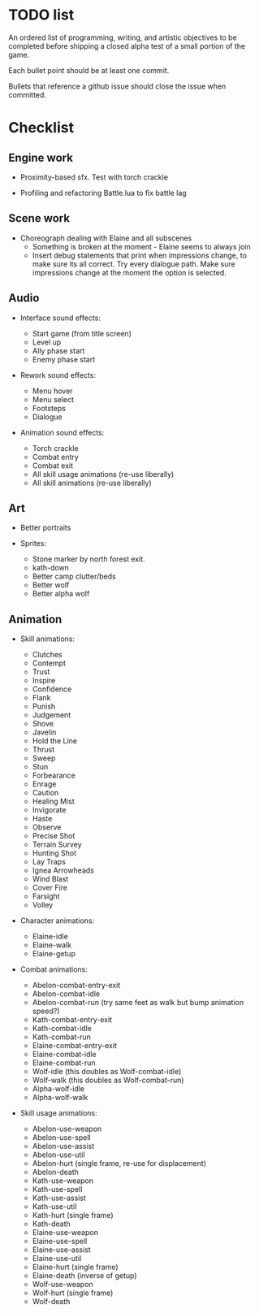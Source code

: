 # TODO list

An ordered list of programming, writing, and artistic objectives to be completed before shipping a closed alpha test of a small portion of the game.

Each bullet point should be at least one commit.

Bullets that reference a github issue should close the issue when committed.

# Checklist

## Engine work

- Proximity-based sfx. Test with torch crackle

- Profiling and refactoring Battle.lua to fix battle lag

## Scene work

- Choreograph dealing with Elaine and all subscenes
    - Something is broken at the moment - Elaine seems to always join
    - Insert debug statements that print when impressions change, to make sure its all correct. Try every dialogue path. Make sure impressions change at the moment the option is selected.

## Audio

- Interface sound effects:
    - Start game (from title screen)
    - Level up
    - Ally phase start
    - Enemy phase start

- Rework sound effects:
    - Menu hover
    - Menu select
    - Footsteps
    - Dialogue

- Animation sound effects:
    - Torch crackle
    - Combat entry
    - Combat exit
    - All skill usage animations (re-use liberally)
    - All skill animations (re-use liberally)

## Art

- Better portraits

- Sprites:
    - Stone marker by north forest exit.
    - kath-down
    - Better camp clutter/beds
    - Better wolf
    - Better alpha wolf

## Animation

- Skill animations:
    - Clutches
    - Contempt
    - Trust
    - Inspire
    - Confidence
    - Flank
    - Punish
    - Judgement
    - Shove
    - Javelin
    - Hold the Line
    - Thrust
    - Sweep
    - Stun
    - Forbearance
    - Enrage
    - Caution
    - Healing Mist
    - Invigorate
    - Haste
    - Observe
    - Precise Shot
    - Terrain Survey
    - Hunting Shot
    - Lay Traps
    - Ignea Arrowheads
    - Wind Blast
    - Cover Fire
    - Farsight
    - Volley

- Character animations:
    - Elaine-idle
    - Elaine-walk
    - Elaine-getup

- Combat animations:
    - Abelon-combat-entry-exit
    - Abelon-combat-idle
    - Abelon-combat-run (try same feet as walk but bump animation speed?)
    - Kath-combat-entry-exit
    - Kath-combat-idle
    - Kath-combat-run
    - Elaine-combat-entry-exit
    - Elaine-combat-idle
    - Elaine-combat-run
    - Wolf-idle (this doubles as Wolf-combat-idle)
    - Wolf-walk (this doubles as Wolf-combat-run)
    - Alpha-wolf-idle
    - Alpha-wolf-walk

- Skill usage animations:
    - Abelon-use-weapon
    - Abelon-use-spell
    - Abelon-use-assist
    - Abelon-use-util
    - Abelon-hurt (single frame, re-use for displacement)
    - Abelon-death
    - Kath-use-weapon
    - Kath-use-spell
    - Kath-use-assist
    - Kath-use-util
    - Kath-hurt (single frame)
    - Kath-death
    - Elaine-use-weapon
    - Elaine-use-spell
    - Elaine-use-assist
    - Elaine-use-util
    - Elaine-hurt (single frame)
    - Elaine-death (inverse of getup)
    - Wolf-use-weapon
    - Wolf-hurt (single frame)
    - Wolf-death